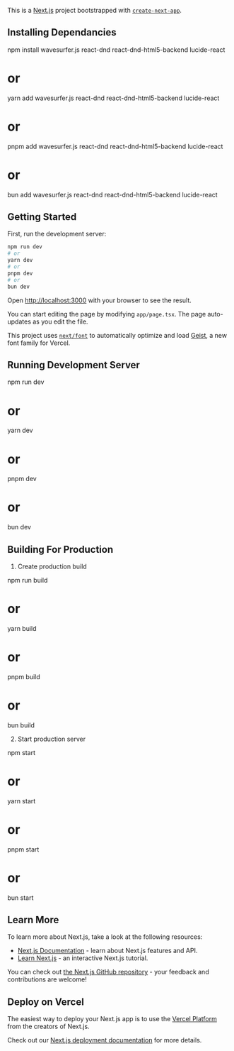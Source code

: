 This is a [Next.js](https://nextjs.org) project bootstrapped with [`create-next-app`](https://nextjs.org/docs/app/api-reference/cli/create-next-app).

## Installing Dependancies

npm install wavesurfer.js react-dnd react-dnd-html5-backend lucide-react
# or
yarn add wavesurfer.js react-dnd react-dnd-html5-backend lucide-react
# or
pnpm add wavesurfer.js react-dnd react-dnd-html5-backend lucide-react
# or
bun add wavesurfer.js react-dnd react-dnd-html5-backend lucide-react

## Getting Started

First, run the development server:

```bash
npm run dev
# or
yarn dev
# or
pnpm dev
# or
bun dev
```

Open [http://localhost:3000](http://localhost:3000) with your browser to see the result.

You can start editing the page by modifying `app/page.tsx`. The page auto-updates as you edit the file.

This project uses [`next/font`](https://nextjs.org/docs/app/building-your-application/optimizing/fonts) to automatically optimize and load [Geist](https://vercel.com/font), a new font family for Vercel.


## Running Development Server 

npm run dev
# or
yarn dev
# or
pnpm dev
# or
bun dev

## Building For Production

1. Create production build

npm run build
# or
yarn build
# or
pnpm build
# or
bun build

2. Start production server 

npm start
# or
yarn start
# or
pnpm start
# or
bun start

## Learn More

To learn more about Next.js, take a look at the following resources:

- [Next.js Documentation](https://nextjs.org/docs) - learn about Next.js features and API.
- [Learn Next.js](https://nextjs.org/learn) - an interactive Next.js tutorial.

You can check out [the Next.js GitHub repository](https://github.com/vercel/next.js) - your feedback and contributions are welcome!

## Deploy on Vercel

The easiest way to deploy your Next.js app is to use the [Vercel Platform](https://vercel.com/new?utm_medium=default-template&filter=next.js&utm_source=create-next-app&utm_campaign=create-next-app-readme) from the creators of Next.js.

Check out our [Next.js deployment documentation](https://nextjs.org/docs/app/building-your-application/deploying) for more details.
